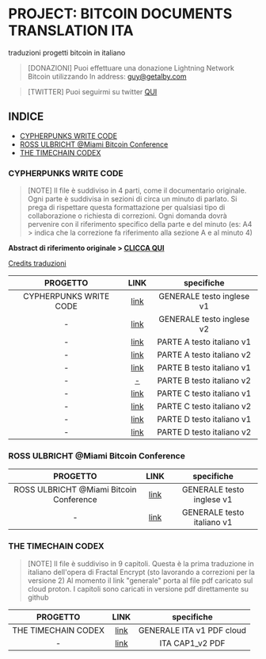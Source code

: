 # PROJECT: BITCOIN DOCUMENTS TRANSLATION ITA
traduzioni progetti bitcoin in italiano
> [DONAZIONI] Puoi effettuare una donazione Lightning Network Bitcoin utilizzando ln address: guy@getalby.com

> [TWITTER] Puoi seguirmi su twitter [QUI](https://www.twitter.com/AnonSatoshy) 


## INDICE
* [CYPHERPUNKS WRITE CODE](https://github.com/Cmod777/PROJECT-BITCOIN-DOCUMENT-TRANSLATION#cypherpunks-write-code)
* [ROSS ULBRICHT @Miami Bitcoin Conference](https://github.com/Cmod777/PROJECT-BITCOIN-DOCUMENT-TRANSLATION#ross-ulbricht-miami-bitcoin-conference)
* [THE TIMECHAIN CODEX](https://github.com/Cmod777/PROJECT-BITCOIN-DOCUMENT-TRANSLATION#the-timechain-codex)

### CYPHERPUNKS WRITE CODE
> [NOTE] Il file è suddiviso in 4 parti, come il documentario originale. Ogni parte è suddivisa in sezioni di circa un minuto di parlato. Si prega di rispettare questa formattazione per qualsiasi tipo di collaborazione o richiesta di correzioni. Ogni domanda dovrà pervenire con il riferimento specifico della parte e del minuto (es: A4 > indica che la correzione fa riferimento alla sezione A e al minuto 4)

**Abstract di riferimento originale > [CLICCA QUI](https://github.com/Cmod777/PROJECT-BITCOIN-DOCUMENT-TRANSLATION/blob/main/VIDEO/Cypherpunks%20Write%20Code/traduzioni%20ita/GENERAL%20CREDITS.md)**

[Credits traduzioni](https://github.com/Cmod777/PROJECT-BITCOIN-DOCUMENT-TRANSLATION/blob/main/VIDEO/Cypherpunks%20Write%20Code/traduzioni%20ita/CREDITS_traduzioni.txt)


| PROGETTO | LINK| specifiche | 
|:--------------:|:-------------:|:--------------:|
CYPHERPUNKS WRITE CODE|[link](https://github.com/Cmod777/PROJECT-BITCOIN-DOCUMENT-TRANSLATION/blob/main/VIDEO/Cypherpunks%20Write%20Code/original_text_eng/ENG_TEXT_V1.txt)|GENERALE testo inglese v1|
-|[link](https://github.com/Cmod777/PROJECT-BITCOIN-DOCUMENT-TRANSLATION/blob/main/VIDEO/Cypherpunks%20Write%20Code/original_text_eng/eng_v2.txt)|GENERALE testo inglese v2|
-|[link](https://github.com/Cmod777/PROJECT-BITCOIN-DOCUMENT-TRANSLATION/blob/main/VIDEO/Cypherpunks%20Write%20Code/traduzioni%20ita/PARTE%20A/parte%20A_ita_v1.txt)|PARTE A testo italiano v1|
-|[link](https://github.com/Cmod777/PROJECT-BITCOIN-DOCUMENT-TRANSLATION/blob/main/VIDEO/Cypherpunks%20Write%20Code/traduzioni%20ita/PARTE%20A/parte%20A_ita_v2.txt)|PARTE A testo italiano v2|
-|[link](https://github.com/Cmod777/PROJECT-BITCOIN-DOCUMENT-TRANSLATION/blob/main/VIDEO/Cypherpunks%20Write%20Code/traduzioni%20ita/PARTE%20B/parte%20B_ita_v1.txt)|PARTE B testo italiano v1|
-|[-](link)|PARTE B testo italiano v2|
-|[link](https://github.com/Cmod777/PROJECT-BITCOIN-DOCUMENT-TRANSLATION/blob/main/VIDEO/Cypherpunks%20Write%20Code/traduzioni%20ita/PARTE%20C/parte%20C_ita_v1.txt)|PARTE C testo italiano v1|
-|[link](https://github.com/Cmod777/PROJECT-BITCOIN-DOCUMENT-TRANSLATION/blob/main/VIDEO/Cypherpunks%20Write%20Code/traduzioni%20ita/PARTE%20C/parte%20C_ita_v2.txt)|PARTE C testo italiano v2|
-|[link](https://github.com/Cmod777/PROJECT-BITCOIN-DOCUMENT-TRANSLATION/blob/main/VIDEO/Cypherpunks%20Write%20Code/traduzioni%20ita/PARTE%20D/Parte_D_Ita_v1.txt)|PARTE D testo italiano v1|
-|[link](https://github.com/Cmod777/PROJECT-BITCOIN-DOCUMENT-TRANSLATION/blob/main/VIDEO/Cypherpunks%20Write%20Code/traduzioni%20ita/PARTE%20D/parte%20D_ita_v2.txt)|PARTE D testo italiano v2|


### ROSS ULBRICHT @Miami Bitcoin Conference

| PROGETTO | LINK| specifiche | 
|:--------------:|:-------------:|:--------------:|
ROSS ULBRICHT @Miami Bitcoin Conference|[link](https://github.com/Cmod777/PROJECT-BITCOIN-DOCUMENT-TRANSLATION/blob/main/VIDEO/Ross%20Ulbricht%20speaks%20at%20the%202021%20Miami%20Bitcoin%20Conference/eng_v1.txt)|GENERALE testo inglese v1|
-|[link](-)|GENERALE testo italiano v1|

### THE TIMECHAIN CODEX
> [NOTE] Il file è suddiviso in 9 capitoli. Questa è la prima traduzione in italiano dell'opera di Fractal Encrypt
> (sto lavorando a correzioni per la versione 2) Al momento il link "generale" porta al file pdf caricato sul cloud proton. I capitoli sono caricati in versione pdf direttamente su github

| PROGETTO | LINK| specifiche | 
|:--------------:|:-------------:|:--------------:|
THE TIMECHAIN CODEX|[link](https://drive.proton.me/urls/FQFCM5ZXVC#wdKvJfrPLtiy)|GENERALE ITA v1 PDF cloud|
-|[link](https://github.com/Cmod777/PROJECT-BITCOIN-DOCUMENT-TRANSLATION/blob/main/ART/TIMECHAIN%20CODEX_CAP%201_v2_ita.pdf)|ITA CAP1_v2 PDF|

